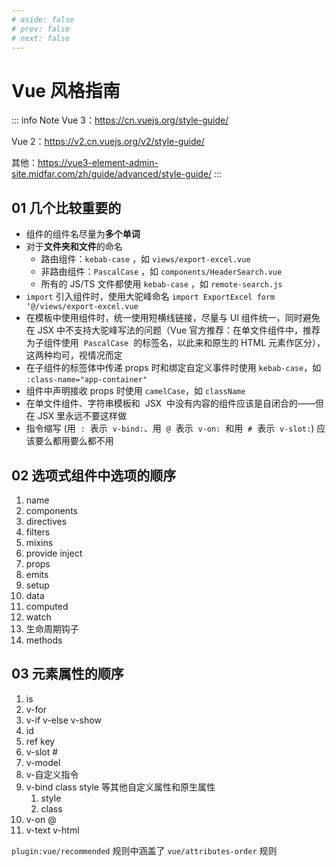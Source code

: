 ```yaml
---
# aside: false
# prev: false
# next: false
---
```


# Vue 风格指南

::: info Note
Vue 3：https://cn.vuejs.org/style-guide/

Vue 2：https://v2.cn.vuejs.org/v2/style-guide/

其他：https://vue3-element-admin-site.midfar.com/zh/guide/advanced/style-guide/
:::

## 01 几个比较重要的

- 组件的组件名尽量为**多个单词**
- 对于**文件夹和文件**的命名
  - 路由组件：`kebab-case` ，如 `views/export-excel.vue`
  - 非路由组件：`PascalCase` ，如 `components/HeaderSearch.vue`
  - 所有的 JS/TS 文件都使用 `kebab-case` ，如 `remote-search.js`
- `import` 引入组件时，使用大驼峰命名 `import ExportExcel form ‘@/views/export-excel.vue`
- 在模板中使用组件时，统一使用短横线链接，尽量与 UI 组件统一，同时避免在 JSX 中不支持大驼峰写法的问题（Vue 官方推荐：在单文件组件中，推荐为子组件使用  `PascalCase`  的标签名，以此来和原生的 HTML 元素作区分），这两种均可，视情况而定
- 在子组件的标签体中传递 props 时和绑定自定义事件时使用 `kebab-case`，如 `:class-name="app-container"`
- 组件中声明接收 props 时使用 `camelCase`，如 `className`
- 在单文件组件、字符串模板和  JSX  中没有内容的组件应该是自闭合的——但在 JSX 里永远不要这样做
- 指令缩写 (用  `:`  表示  `v-bind:`、用  `@`  表示  `v-on:`  和用  `#`  表示  `v-slot:`) 应该要么都用要么都不用

## 02 选项式组件中选项的顺序

1. name
2. components
3. directives
4. filters
5. mixins
6. provide inject
7. props
8. emits
9. setup
10. data
11. computed
12. watch
13. 生命周期钩子
14. methods

## 03 元素属性的顺序

1. is
2. v-for
3. v-if v-else v-show
4. id
5. ref key
6. v-slot #
7. v-model
8. v-自定义指令
9. v-bind class style 等其他自定义属性和原生属性
   1. style
   2. class
10. v-on @
11. v-text v-html

`plugin:vue/recommended` 规则中涵盖了 `vue/attributes-order` 规则

